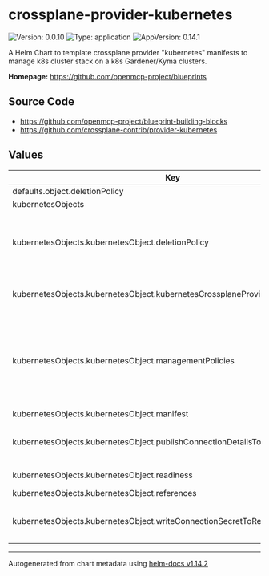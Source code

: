 

# crossplane-provider-kubernetes

![Version: 0.0.10](https://img.shields.io/badge/Version-0.0.10-informational?style=flat-square) ![Type: application](https://img.shields.io/badge/Type-application-informational?style=flat-square) ![AppVersion: 0.14.1](https://img.shields.io/badge/AppVersion-0.14.1-informational?style=flat-square)

A Helm Chart to template crossplane provider "kubernetes" manifests to manage k8s cluster stack on a k8s Gardener/Kyma clusters.

**Homepage:** <https://github.com/openmcp-project/blueprints>

## Source Code

* <https://github.com/openmcp-project/blueprint-building-blocks>
* <https://github.com/crossplane-contrib/provider-kubernetes>

## Values

| Key | Type | Default | Description |
|-----|------|---------|-------------|
| defaults.object.deletionPolicy | string | `""` |  |
| kubernetesObjects | object | [] | kubernetesObjects contains information and configuration of k8s [manifest/resource](https://kubernetes.io/docs/concepts/cluster-administration/manage-deployment/). Learn more with this [example](../../../../argo-cd-generator-config/remote-clusters-temp/template/template.aas-dt.shoot.canary.k8s-hana.ondemand.com.yaml.file). |
| kubernetesObjects.kubernetesObject.deletionPolicy | string | `""` | [DeletionPolicy](https://doc.crds.dev/github.com/crossplane-contrib/provider-kubernetes/kubernetes.crossplane.io/Object/v1alpha2@v0.11.4) specifies what will happen to the underlying external when this managed resource is deleted - either "Delete" or "Orphan" the external resource. This field is planned to be deprecated in favor of the ManagementPolicies field in a future release. Currently, both could be set independently and non-default values would be honored if the feature flag is enabled. See the design doc for more information: https://github.com/crossplane/crossplane/blob/499895a25d1a1a0ba1604944ef98ac7a1a71f197/design/design-doc-observe-only-resources.md?plain=1#L223 |
| kubernetesObjects.kubernetesObject.kubernetesCrossplaneProviderConfigRefName | string | `""` | defines [crossplane provider config reference name](https://docs.crossplane.io/latest/concepts/providers/) reference configuration name. :exclamation::exclamation: Must match `providerConfigs.kubernetesCrossplane[].providerConfigRefName` of `/helm/charts/mcp/crossplane-provider-configs/values.yaml` :exclamation::exclamation: |
| kubernetesObjects.kubernetesObject.managementPolicies | list | `[]` | THIS IS A BETA FIELD. It is on by default but can be opted out through a Crossplane feature flag. ManagementPolicies specify the array of actions Crossplane is allowed to take on the managed and external resources. This field is planned to replace the DeletionPolicy field in a future release. Currently, both could be set independently and non-default values would be honored if the feature flag is enabled. If both are custom, the DeletionPolicy field will be ignored. See the design doc for more information: https://github.com/crossplane/crossplane/blob/499895a25d1a1a0ba1604944ef98ac7a1a71f197/design/design-doc-observe-only-resources.md?plain=1#L223 and this one: https://github.com/crossplane/crossplane/blob/444267e84783136daa93568b364a5f01228cacbe/design/one-pager-ignore-changes.md |
| kubernetesObjects.kubernetesObject.manifest | list | `[]` | defines plain kubernetes [manifest](https://monokle.io/learn/kubernetes-manifest-files-explained). |
| kubernetesObjects.kubernetesObject.publishConnectionDetailsTo | list | `[]` | PublishConnectionDetailsTo specifies the connection secret config which contains a name, metadata and a reference to secret store config to which any connection details for this managed resource should be written. Connection details frequently include the endpoint, username, and password required to connect to the managed resource. |
| kubernetesObjects.kubernetesObject.readiness | list | `[]` | Readiness defines how the object's readiness condition should be computed, if not specified it will be considered ready as soon as the underlying external resource is considered up-to-date. |
| kubernetesObjects.kubernetesObject.references | list | `[]` | [references](https://doc.crds.dev/github.com/crossplane-contrib/provider-kubernetes/kubernetes.crossplane.io/Object/v1alpha2@v0.11.4#spec-references) |
| kubernetesObjects.kubernetesObject.writeConnectionSecretToRef | list | `[]` | *optional* - When a Crossplane Provider creates a managed resource it may generate resource-specific details, like usernames, passwords or connection details like an IP address.   Crossplane stores these details in a Kubernetes Secret object specified by the `writeConnectionSecretToRef` values. Learn more about Crossplane concept [Managed Resources Fields](https://docs.crossplane.io/latest/concepts/managed-resources/#writeconnectionsecrettoref)! |

----------------------------------------------
Autogenerated from chart metadata using [helm-docs v1.14.2](https://github.com/norwoodj/helm-docs/releases/v1.14.2)